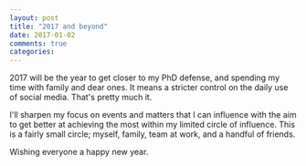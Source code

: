 ```yaml
---
layout: post
title: "2017 and beyond"
date: 2017-01-02
comments: true
categories:
---
```


2017 will be the year to get closer to my PhD defense, and spending my time with family and dear ones. It means a stricter control on the daily use of social media. That's pretty much it.

I'll sharpen my focus on events and matters that I can influence with the aim to get better at achieving the most within my limited circle of influence. This is a fairly small circle; myself, family, team at work, and a handful of friends.

Wishing everyone a happy new year.